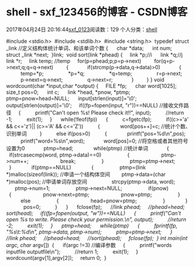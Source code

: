 # shell - sxf_123456的博客 - CSDN博客
2017年04月24日 20:16:44[sxf_0123](https://me.csdn.net/sxf_123456)阅读数：129
个人分类：[shell](https://blog.csdn.net/sxf_123456/article/category/6881619)
                
#include <stdio.h> 
#include <stdlib.h> 
#include <string.h> 
typedef struct _link //定义结构体统计单词、和该单词个数
{ 
    char *data; 
    int num; 
    struct _link *next; 
}link; 
void sort(link *phead)
{
    link *p;//i 
    link *q;//j
    link *r;
    link temp; //temp
    for(p=phead;p;p=p->next)
        for(q=p->next;q;q=q->next)
        {
            if(strcmp(p->data,q->data)>0)
            {
                temp=*p;
                *p=*q;
                *q=temp;
                r=p->next;
                p->next=q->next;
                q->next=r;
            }
        }
}
void wordcount(char *input,char *output)
{
    FILE *fp; 
    char word[1025]; 
    size_t pos=0; 
    int c; 
    link *head, *pnow, *ptmp; 
    ptmp=pnow=head=NULL; 
    input[strlen(input)]='\0';
    output[strlen(output)]='\0';
    if((fp=fopen(input, "r"))==NULL) //接收文件路径
    { 
        printf("Can't open %s! Please check it!!", input); 
        //return -1; 
        exit(1);
    } 
    while(!feof(fp)) 
    { 
        c=fgetc(fp); 
        if((c>='a' && c<='z')|| (c>='A' && c<='Z')) 
        { 
            word[pos++]=c; //统计个数、识别单词
        } 
        else if(pos>0) 
        { 
            printf("pos=%d\n",pos);
            printf("word=%s\n",word);
            word[pos]=0; //将空格或者其他符号设置为0
            ptmp=head; 
            while(ptmp) //统计单词
            { 
                if(strcasecmp(word, ptmp->data)==0) 
                { 
                    ptmp->num++; 
                    break; 
                } 
                ptmp=ptmp->next; 
            } 
            if(ptmp==NULL) 
            { 
                ptmp=(link *)malloc(sizeof(link)); //申请一个结构体空间
       ptmp->data=(char *)malloc(pos); //申请单词存放空间
                strcpy(ptmp->data, word); 
                ptmp->num=1; 
                ptmp->next=NULL; 
                if(pnow) 
                { 
                    pnow->next=ptmp; 
                    pnow=ptmp; 
                } 
                else 
                { 
                    head=pnow=ptmp; 
                } 
            } 
            pos=0; 
        } 
    } 
    fclose(fp); 
    //link *phead;
    //phead=head;
    sort(head);
    if((fp=fopen(output, "w"))==NULL) 
    { 
        printf("Can't open %s to write. Please check your permission.\n", output); 
        //return -2; 
        exit(1);
    } 
    ptmp=head; 
    while(ptmp) 
    { 
        fprintf(fp, "%s\t:%d\n", ptmp->data, ptmp->num); 
        ptmp=ptmp->next; 
    } 
    //link phead;
    //phead=head;
    //sort(phead);
    fclose(fp); 
}
int main(int argc, char* argv[]) 
{ 
    if(argc !=3) //编译参数
    { 
        printf("words inputfile outputfile\n"); 
        //return 1; 
        exit(1);
    } 
    wordcount(argv[1],argv[2]);
    return 0; 
}
